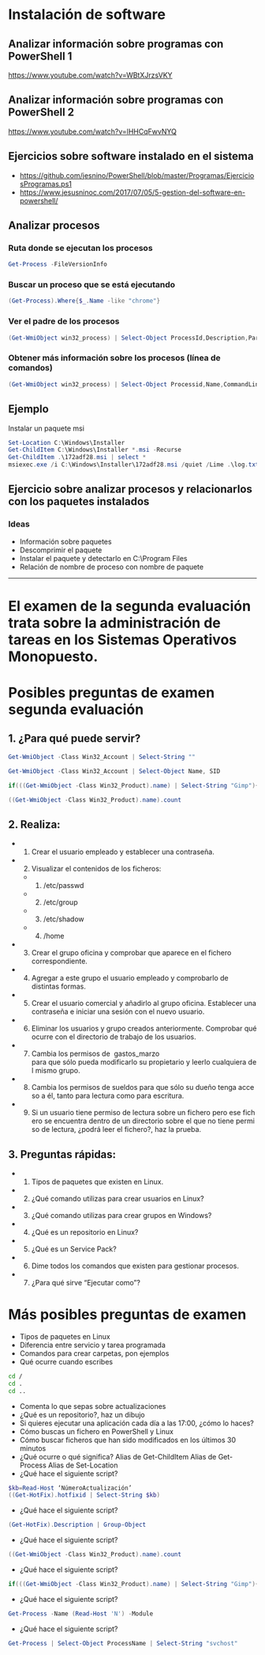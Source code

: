 # Instalación de software
## Analizar información sobre programas con PowerShell 1
https://www.youtube.com/watch?v=WBtXJrzsVKY

## Analizar información sobre programas con PowerShell 2
https://www.youtube.com/watch?v=lHHCqFwvNYQ

## Ejercicios sobre software instalado en el sistema
- https://github.com/jesnino/PowerShell/blob/master/Programas/EjerciciosProgramas.ps1
- https://www.jesusninoc.com/2017/07/05/5-gestion-del-software-en-powershell/

## Analizar procesos

### Ruta donde se ejecutan los procesos
```PowerShell
Get-Process -FileVersionInfo
```
### Buscar un proceso que se está ejecutando
```PowerShell
(Get-Process).Where{$_.Name -like "chrome"}
```
### Ver el padre de los procesos
```PowerShell
(Get-WmiObject win32_process) | Select-Object ProcessId,Description,ParentProcessId
```
### Obtener más información sobre los procesos (línea de comandos)
```PowerShell
(Get-WmiObject win32_process) | Select-Object Processid,Name,CommandLine
```

## Ejemplo
Instalar un paquete msi
```PowerShell
Set-Location C:\Windows\Installer
Get-ChildItem C:\Windows\Installer *.msi -Recurse
Get-ChildItem .\172adf28.msi | select *
msiexec.exe /i C:\Windows\Installer\172adf28.msi /quiet /Lime .\log.txt
```

## Ejercicio sobre analizar procesos y relacionarlos con los paquetes instalados
### Ideas
- Información sobre paquetes
- Descomprimir el paquete
- Instalar el paquete y detectarlo en C:\Program Files
- Relación de nombre de proceso con nombre de paquete

-----------------------

# El examen de la segunda evaluación trata sobre la administración de tareas en los Sistemas Operativos Monopuesto.

# Posibles preguntas de examen segunda evaluación

## 1. ¿Para qué puede servir?
```PowerShell
Get-WmiObject -Class Win32_Account | Select-String ""
```
```PowerShell
Get-WmiObject -Class Win32_Account | Select-Object Name, SID
```
```PowerShell
if(((Get-WmiObject -Class Win32_Product).name) | Select-String "Gimp"){"Instalado"}
```
```PowerShell
((Get-WmiObject -Class Win32_Product).name).count
```

## 2. Realiza:
- 1. Crear el usuario empleado y establecer una contraseña.
- 2. Visualizar el contenidos de los ficheros:
  - 1. /etc/passwd
  - 2. /etc/group
  - 3. /etc/shadow
  - 4. /home
-  3. Crear el grupo oficina y comprobar que aparece en el fichero correspondiente.
-  4. Agregar a este grupo el usuario empleado y comprobarlo de distintas formas.
-  5. Crear el usuario comercial y añadirlo al grupo oficina. Establecer una contraseña e iniciar una sesión con el nuevo usuario.
-  6. Eliminar los usuarios y grupo creados anteriormente. Comprobar qué ocurre con el directorio de trabajo de los usuarios.
-  7. Cambia los permisos de  gastos_marzo para que sólo pueda modificarlo su propietario y leerlo cualquiera del mismo grupo.
-  8. Cambia los permisos de sueldos para que sólo su dueño tenga acceso a él, tanto para lectura como para escritura.
-  9. Si un usuario tiene permiso de lectura sobre un fichero pero ese fichero se encuentra dentro de un directorio sobre el que no tiene permiso de lectura, ¿podrá leer el fichero?, haz la prueba.

## 3. Preguntas rápidas:
-  1. Tipos de paquetes que existen en Linux.
-  2. ¿Qué comando utilizas para crear usuarios en Linux?
-  3. ¿Qué comando utilizas para crear grupos en Windows?
-  4. ¿Qué es un repositorio en Linux?
-  5. ¿Qué es un Service Pack?
-  6. Dime todos los comandos que existen para gestionar procesos.
-  7. ¿Para qué sirve “Ejecutar como”?

# Más posibles preguntas de examen
- Tipos de paquetes en Linux
- Diferencia entre servicio y tarea programada
- Comandos para crear carpetas, pon ejemplos
- Qué ocurre cuando escribes
```bash
cd /
cd .
cd ..
```
- Comenta lo que sepas sobre actualizaciones
- ¿Qué es un repositorio?, haz un dibujo
- Si quieres ejecutar una aplicación cada día a las 17:00, ¿cómo lo haces?
- Cómo buscas un fichero en PowerShell y Linux
- Cómo buscar ficheros que han sido modificados en los últimos 30 minutos
- ¿Qué ocurre o qué significa?
Alias de Get-ChildItem
Alias de Get-Process
Alias de Set-Location
- ¿Qué hace el siguiente script?
```PowerShell
$kb=Read-Host ‘NúmeroActualización’
((Get-HotFix).hotfixid | Select-String $kb)
```
- ¿Qué hace el siguiente script?
```PowerShell
(Get-HotFix).Description | Group-Object
```
- ¿Qué hace el siguiente script?
```PowerShell
((Get-WmiObject -Class Win32_Product).name).count
```
- ¿Qué hace el siguiente script?
```PowerShell
if(((Get-WmiObject -Class Win32_Product).name) | Select-String "Gimp"){"Instalado"}
```
- ¿Qué hace el siguiente script?
```PowerShell
Get-Process -Name (Read-Host 'N') -Module
```
- ¿Qué hace el siguiente script?
```PowerShell
Get-Process | Select-Object ProcessName | Select-String "svchost"
```
